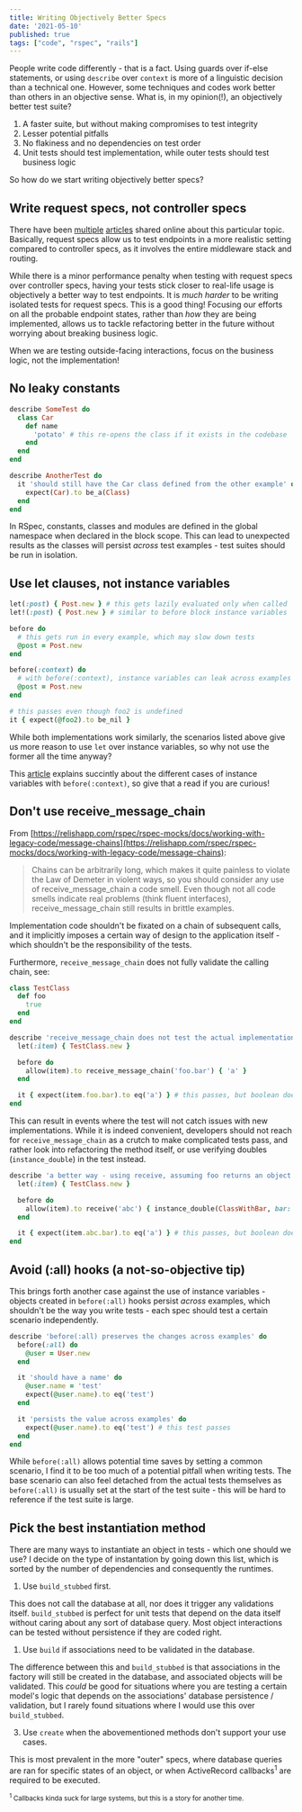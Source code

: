 ```yaml
---
title: Writing Objectively Better Specs
date: '2021-05-10'
published: true
tags: ["code", "rspec", "rails"]
---
```

People write code differently - that is a fact. Using guards over if-else statements, or using `describe` over `context` is more of a linguistic decision than a technical one. However, some techniques and codes work better than others in an objective sense. What is, in my opinion(!), an objectively better test suite?

1. A faster suite, but without making compromises to test integrity
2. Lesser potential pitfalls
3. No flakiness and no dependencies on test order
4. Unit tests should test implementation, while outer tests should test business logic

So how do we start writing objectively better specs?

## Write request specs, not controller specs

There have been [multiple](http://rspec.info/blog/2016/07/rspec-3-5-has-been-released/) [articles](https://medium.com/just-tech/rspec-controller-or-request-specs-d93ef563ef11) shared online about this particular topic. Basically, request specs allow us to test endpoints in a more realistic setting compared to controller specs, as it involves the entire middleware stack and routing.

While there is a minor performance penalty when testing with request specs over controller specs, having your tests stick closer to real-life usage is objectively a better way to test endpoints. It is *much harder* to be writing isolated tests for request specs. This is a good thing! Focusing our efforts on all the probable endpoint states, rather than *how* they are being implemented, allows us to tackle refactoring better in the future without worrying about breaking business logic.

When we are testing outside-facing interactions, focus on the business logic, not the implementation!

## No leaky constants

```ruby
describe SomeTest do
  class Car
    def name
      'potato' # this re-opens the class if it exists in the codebase
    end
  end
end

describe AnotherTest do
  it 'should still have the Car class defined from the other example' do
    expect(Car).to be_a(Class)
  end
end
```

In RSpec, constants, classes and modules are defined in the global namespace when declared in the block scope. This can lead to unexpected results as the classes will persist *across* test examples - test suites should be run in isolation.

## Use let clauses, not instance variables
```ruby
let(:post) { Post.new } # this gets lazily evaluated only when called
let!(:post) { Post.new } # similar to before block instance variables

before do
  # this gets run in every example, which may slow down tests
  @post = Post.new
end

before(:context) do
  # with before(:context), instance variables can leak across examples
  @post = Post.new
end

# this passes even though foo2 is undefined
it { expect(@foo2).to be_nil }
```

While both implementations work similarly, the scenarios listed above give us more reason to use `let` over instance variables, so why not use the former all the time anyway?

This [article](https://tomdebruijn.com/posts/ruby-rspec-instance-variables/) explains succintly about the different cases of instance variables with `before(:context)`, so give that a read if you are curious!

## Don't use receive_message_chain

From [https://relishapp.com/rspec/rspec-mocks/docs/working-with-legacy-code/message-chains](https://relishapp.com/rspec/rspec-mocks/docs/working-with-legacy-code/message-chains):

> Chains can be arbitrarily long, which makes it quite painless to violate the Law of Demeter
in violent ways, so you should consider any use of receive_message_chain a code smell.
Even though not all code smells indicate real problems (think fluent interfaces),
receive_message_chain still results in brittle examples.

Implementation code shouldn't be fixated on a chain of subsequent calls, and it implicitly imposes a certain way of design to the application itself - which shouldn't be the responsibility of the tests.

Furthermore, `receive_message_chain` does not fully validate the calling chain, see:

```ruby
class TestClass
  def foo
    true
  end
end

describe 'receive_message_chain does not test the actual implementation' do
  let(:item) { TestClass.new }

  before do
    allow(item).to receive_message_chain('foo.bar') { 'a' }
  end

  it { expect(item.foo.bar).to eq('a') } # this passes, but boolean does not have bar defined
end
```

This can result in events where the test will not catch issues with new implementations. While it is indeed convenient, developers should not reach for `receive_message_chain` as a crutch to make complicated tests pass, and rather look into refactoring the method itself, or use verifying doubles (`instance_double`) in the test instead.

```ruby
describe 'a better way - using receive, assuming foo returns an object with bar' do
  let(:item) { TestClass.new }

  before do
    allow(item).to receive('abc') { instance_double(ClassWithBar, bar: 'a') }
  end

  it { expect(item.abc.bar).to eq('a') } # this passes, but boolean does not have bar defined
end
```

## Avoid (:all) hooks (a not-so-objective tip)
This brings forth another case against the use of instance variables - objects created in `before(:all)` hooks persist *across* examples, which shouldn't be the way you write tests - each spec should test a certain scenario independently.

```ruby
describe 'before(:all) preserves the changes across examples' do
  before(:all) do
    @user = User.new
  end

  it 'should have a name' do
    @user.name = 'test'
    expect(@user.name).to eq('test')
  end

  it 'persists the value across examples' do
    expect(@user.name).to eq('test') # this test passes
  end
end
```

While `before(:all)` allows potential time saves by setting a common scenario, I find it to be too much of a potential pitfall when writing tests. The base scenario can also feel detached from the actual tests themselves as `before(:all)` is usually set at the start of the test suite - this will be hard to reference if the test suite is large.

## Pick the best instantiation method

There are many ways to instantiate an object in tests - which one should we use? I decide on the type of instantation by going down this list, which is sorted by the number of dependencies and consequently the runtimes.

1. Use `build_stubbed` first.

This does not call the database at all, nor does it trigger any validations itself. `build_stubbed` is perfect for unit tests that depend on the data itself without caring about any sort of database query. Most object interactions can be tested without persistence if they are coded right.

1. Use `build` if associations need to be validated in the database.

The difference between this and `build_stubbed` is that associations in the factory will still be created in the database, and associated objects will be validated. This *could* be good for situations where you are testing a certain model's logic that depends on the associations' database persistence / validation, but I rarely found situations where I would use this over `build_stubbed`.

3. Use `create` when the abovementioned methods don't support your use cases.

This is most prevalent in the more "outer" specs, where database queries are ran for specific states of an object, or when ActiveRecord callbacks<sup>1</sup> are required to be executed.

<sup><sup>1</sup> Callbacks kinda suck for large systems, but this is a story for another time.</sup>